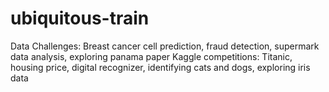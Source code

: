 # ubiquitous-train
Data Challenges: Breast cancer cell prediction, fraud detection, supermark data analysis, exploring panama paper
Kaggle competitions: Titanic, housing price, digital recognizer, identifying cats and dogs, exploring iris data
